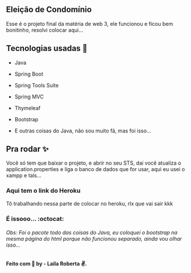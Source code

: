 
## Eleição de Condomínio
Esse é o projeto final da matéria de web 3, ele funcionou e ficou bem bonitinho, resolvi colocar aqui...

## Tecnologias usadas :rocket: 

- Java
- Spring Boot
- Spring Tools Suite
- Spring MVC
- Thymeleaf
- Bootstrap

- E outras coisas do Java, não sou muito fã, mas foi isso... 

## Pra rodar :sparkles:

Você só tem que baixar o projeto, e abrir no seu STS, daí você atualiza o application.properties e liga o banco de dados que for usar, aqui eu usei o xampp e tals...

### Aqui tem o link do Heroku

Tô trabalhando nessa parte de colocar no heroku, rlx que vai sair kkk 

### É issooo... :octocat:

###### Obs: Foi o pacote todo das coisas do Java, eu coloquei o bootstrap na mesma página do html porque não funcionou separado, ainda vou olhar isso... 

####  Feito com :purple_heart:  by - Laila Roberta :v:.



